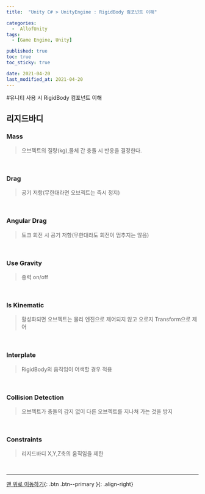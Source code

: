 ```yaml
---
title:  "Unity C# > UnityEngine : RigidBody 컴포넌트 이해" 

categories:
  -  AllofUnity
tags:
  - [Game Engine, Unity]

published: true
toc: true
toc_sticky: true

date: 2021-04-20
last_modified_at: 2021-04-20
---
```


#유니티 사용 시 RigidBody 컴포넌트 이해

> 
## 리지드바디

###  Mass

> 오브젝트의 질량(kg),물체 간 충돌 시 반응을 결정한다.
<br>

###  Drag

> 공기 저항(무한대라면 오브젝트는 즉시 정지)
<br>

###  Angular Drag

> 토크 회전 시 공기 저항(무한대라도 회전이 멈추지는 않음)

<br>

###  Use Gravity

>중력 on/off

<br>

###  Is Kinematic

>활성화되면 오브젝트는 물리 엔진으로 제어되지 않고 오로지 Transform으로 제어

<br>

###  Interplate

> RigidBody의 움직임이 어색할 경우 적용

<br>

###  Collision Detection

>오브젝트가 충돌의 감지 없이 다른 오브젝트를 지나쳐 가는 것을 방지

<br>


###  Constraints

>리지드바디 X,Y,Z축의 움직임을 제한

<br>

***
[맨 위로 이동하기](#){: .btn .btn--primary }{: .align-right}